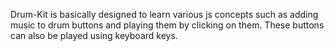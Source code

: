 Drum-Kit is basically designed to learn various js concepts such as adding music to drum buttons and playing them by clicking on them. These buttons can also be played using keyboard keys.
